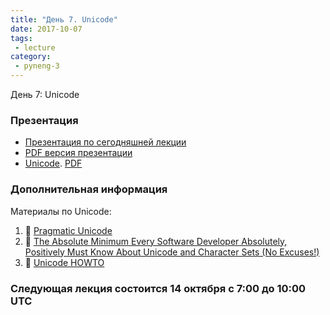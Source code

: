 ```yaml
---
title: "День 7. Unicode"
date: 2017-10-07
tags:
 - lecture
category:
 - pyneng-3
---
```


День 7: Unicode


### Презентация

* [Презентация по сегодняшней лекции](https://gitpitch.com/natenka/pyneng-slides/py3-unicode)
* [PDF версия презентации](https://github.com/pyneng/pyneng-online-jun-jul-2017/blob/master/presentations/python-unicode.pdf)
* [Unicode](https://gitpitch.com/natenka/pyneng-slides/py3-unicode). [PDF](https://github.com/pyneng/pyneng-online-sep-oct-2017/raw/master/presentations/unicode.pdf)

### Дополнительная информация

Материалы по Unicode:

1.  &#128013; [Pragmatic Unicode](https://nedbatchelder.com/text/unipain.html)
2.  &#129417; [The Absolute Minimum Every Software Developer Absolutely, Positively Must Know About Unicode and Character Sets (No Excuses!)](https://www.joelonsoftware.com/2003/10/08/the-absolute-minimum-every-software-developer-absolutely-positively-must-know-about-unicode-and-character-sets-no-excuses/)
3.  &#128013; [Unicode HOWTO](https://docs.python.org/3/howto/unicode.html)


### Следующая лекция состоится 14 октября с 7:00 до 10:00 UTC

